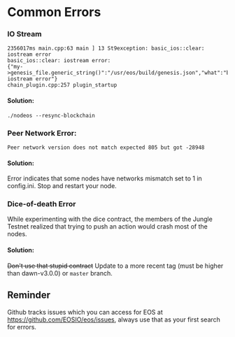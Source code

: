 # Common Errors

### IO Stream
```
2356017ms main.cpp:63 main ] 13 St9exception: basic_ios::clear: iostream error
basic_ios::clear: iostream error:
{"my->genesis_file.generic_string()":"/usr/eos/build/genesis.json","what":"basic_ios::clear: iostream error"}
chain_plugin.cpp:257 plugin_startup
```

#### Solution:
```
./nodeos --resync-blockchain
```

### Peer Network Error:

```console
Peer network version does not match expected 805 but got -28948
```  

#### Solution:

Error indicates that some nodes have networks mismatch set to 1 in config.ini. Stop and restart your node.

### Dice-of-death Error

While experimenting with the dice contract, the members of the Jungle Testnet realized that trying to push an action would crash most of the nodes.

#### Solution:

~~Don't use that stupid contract~~ Update to a more recent tag (must be higher than dawn-v3.0.0) or `master` branch.


## Reminder
Github tracks issues which you can access for EOS at https://github.com/EOSIO/eos/issues, always use that as your first search for errors.

